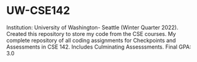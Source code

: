 # UW-CSE142
Institution: University of Washington- Seattle (Winter Quarter 2022). Created this repository to store my code from the CSE courses.
My complete repository of all coding assignments for Checkpoints and Assessments in CSE 142.
Includes Culminating Assesssments. 
Final GPA: 3.0
